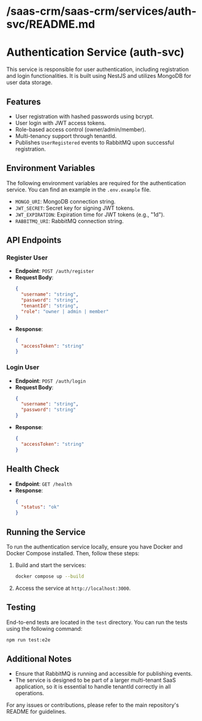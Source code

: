 # /saas-crm/saas-crm/services/auth-svc/README.md

# Authentication Service (auth-svc)

This service is responsible for user authentication, including registration and login functionalities. It is built using NestJS and utilizes MongoDB for user data storage.

## Features

- User registration with hashed passwords using bcrypt.
- User login with JWT access tokens.
- Role-based access control (owner/admin/member).
- Multi-tenancy support through tenantId.
- Publishes `UserRegistered` events to RabbitMQ upon successful registration.

## Environment Variables

The following environment variables are required for the authentication service. You can find an example in the `.env.example` file.

- `MONGO_URI`: MongoDB connection string.
- `JWT_SECRET`: Secret key for signing JWT tokens.
- `JWT_EXPIRATION`: Expiration time for JWT tokens (e.g., "1d").
- `RABBITMQ_URI`: RabbitMQ connection string.

## API Endpoints

### Register User

- **Endpoint**: `POST /auth/register`
- **Request Body**:
  ```json
  {
    "username": "string",
    "password": "string",
    "tenantId": "string",
    "role": "owner | admin | member"
  }
  ```
- **Response**:
  ```json
  {
    "accessToken": "string"
  }
  ```

### Login User

- **Endpoint**: `POST /auth/login`
- **Request Body**:
  ```json
  {
    "username": "string",
    "password": "string"
  }
  ```
- **Response**:
  ```json
  {
    "accessToken": "string"
  }
  ```

## Health Check

- **Endpoint**: `GET /health`
- **Response**:
  ```json
  {
    "status": "ok"
  }
  ```

## Running the Service

To run the authentication service locally, ensure you have Docker and Docker Compose installed. Then, follow these steps:

1. Build and start the services:
   ```bash
   docker compose up --build
   ```

2. Access the service at `http://localhost:3000`.

## Testing

End-to-end tests are located in the `test` directory. You can run the tests using the following command:

```bash
npm run test:e2e
```

## Additional Notes

- Ensure that RabbitMQ is running and accessible for publishing events.
- The service is designed to be part of a larger multi-tenant SaaS application, so it is essential to handle tenantId correctly in all operations.

For any issues or contributions, please refer to the main repository's README for guidelines.